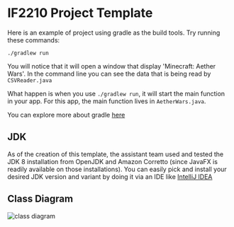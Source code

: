 # IF2210 Project Template

Here is an example of project using gradle as the build tools.
Try running these commands:

`./gradlew run`

You will notice that it will open a window that display 'Minecraft: Aether Wars'.
In the command line you can see the data that is being read by `CSVReader.java`

What happen is when you use `./gradlew run`, it will start the main function in your app.
For this app, the main function lives in `AetherWars.java`.

You can explore more about gradle [here](https://guides.gradle.org/creating-new-gradle-builds/)

## JDK

As of the creation of this template, the assistant team used and tested the JDK 8 installation from OpenJDK and Amazon Corretto (since JavaFX is readily available on those installations). You can easily pick and install your desired JDK version and variant by doing it via an IDE like [IntelliJ IDEA](https://www.jetbrains.com/idea/)

## Class Diagram
![class diagram](https://media.discordapp.net/attachments/943436922615889920/965828641542012938/diagram_oop23.png?width=1381&height=670)